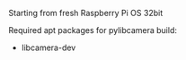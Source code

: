Starting from fresh Raspberry Pi OS 32bit

Required apt packages for pylibcamera build:
- libcamera-dev
